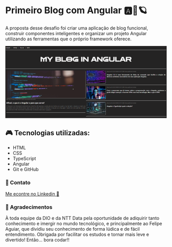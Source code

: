 # Primeiro Blog com Angular 🅰🤖🪐

A proposta desse desafio foi criar uma aplicação de blog funcional, construir componentes inteligentes e organizar um projeto Angular utilizando as ferramentas que o próprio framework oferece.

![preview](./.github/preview.png)


## 🎮 Tecnologias utilizadas:

  - HTML
  - CSS
  - TypeScript
  - Angular
  - Git e GitHub

### 🤳 Contato

[Me econtre no Linkedin 🔗](https://www.linkedin.com/in/cristiemim9/)

### 💌 Agradecimentos

À toda equipe da DIO e da NTT Data pela oportunidade de adiquirir tanto conhecimento e imergir no mundo tecnológico, e principalmente ao Felipe Aguiar, que dividiu seu conhecimento de forma lúdica e de fácil entendimento. Obrigada por facilitar os estudos e tornar mais leve e divertido! Então... bora codar!! 
